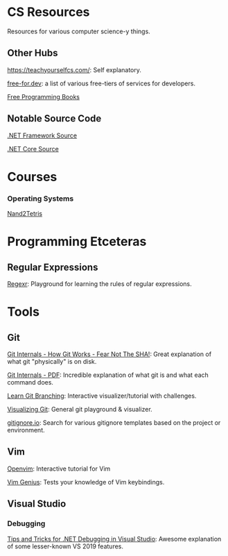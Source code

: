 # CS Resources
Resources for various computer science-y things.

## Other Hubs
https://teachyourselfcs.com/: Self explanatory.

[free-for.dev](https://free-for.dev/#/): a list of various free-tiers of services for developers.

[Free Programming Books](https://github.com/EbookFoundation/free-programming-books)

## Notable Source Code
[.NET Framework Source](https://referencesource.microsoft.com/)

[.NET Core Source](https://source.dot.net/)

# Courses
### Operating Systems
[Nand2Tetris](https://www.nand2tetris.org/)

# Programming Etceteras
## Regular Expressions
[Regexr](https://regexr.com/): Playground for learning the rules of regular expressions.

# Tools
## Git
[Git Internals - How Git Works - Fear Not The SHA!](https://www.youtube.com/watch?v=P6jD966jzlk): Great explanation of what git "physically" is on disk.

[Git Internals - PDF](https://github.com/pluralsight/git-internals-pdf): Incredible explanation of what git is and what each command does.

[Learn Git Branching](https://learngitbranching.js.org/): Interactive visualizer/tutorial with challenges.

[Visualizing Git](http://git-school.github.io/visualizing-git/): General git playground & visualizer.

[gitignore.io](gitignore.io): Search for various gitignore templates based on the project or environment.

## Vim
[Openvim](https://www.openvim.com/): Interactive tutorial for Vim

[Vim Genius](http://www.vimgenius.com/): Tests your knowledge of Vim keybindings.

## Visual Studio
### Debugging
[Tips and Tricks for .NET Debugging in Visual Studio](https://www.youtube.com/watch?v=lgKInHJ-tcg): Awesome explanation of some lesser-known VS 2019 features.
